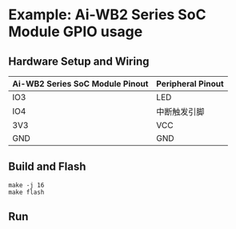 # Example: Ai-WB2 Series SoC Module GPIO usage

## Hardware Setup and Wiring

| Ai-WB2 Series SoC Module Pinout | Peripheral Pinout |
|---|---|
| IO3 | LED |
| IO4 | 中断触发引脚 |
| 3V3 | VCC |
| GND | GND |

## Build and Flash

```shell
make -j 16
make flash
```

## Run

